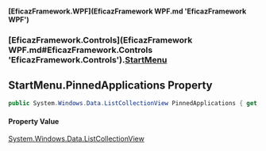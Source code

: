 #### [EficazFramework.WPF](EficazFramework WPF.md 'EficazFramework WPF')
### [EficazFramework.Controls](EficazFramework WPF.md#EficazFramework.Controls 'EficazFramework.Controls').[StartMenu](EficazFramework.Controls/StartMenu.md 'EficazFramework.Controls.StartMenu')

## StartMenu.PinnedApplications Property

```csharp
public System.Windows.Data.ListCollectionView PinnedApplications { get; set; }
```

#### Property Value
[System.Windows.Data.ListCollectionView](https://docs.microsoft.com/en-us/dotnet/api/System.Windows.Data.ListCollectionView 'System.Windows.Data.ListCollectionView')